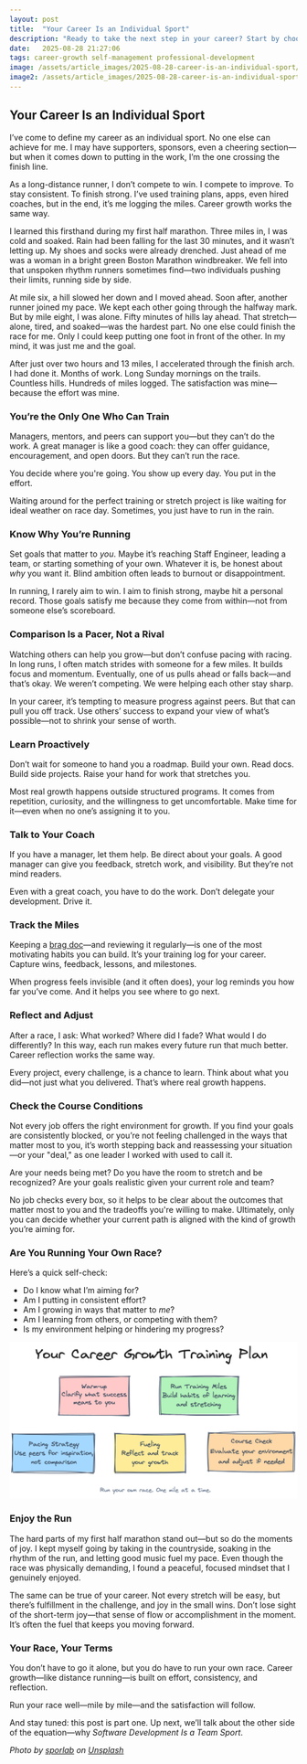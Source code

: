 ```yaml
---
layout: post
title:  "Your Career Is an Individual Sport"
description: "Ready to take the next step in your career? Start by choosing your own race—and running it your way."
date:   2025-08-28 21:27:06
tags: career-growth self-management professional-development
image: /assets/article_images/2025-08-28-career-is-an-individual-sport/race.jpg
image2: /assets/article_images/2025-08-28-career-is-an-individual-sport/race-mobile.jpg
---
```


## Your Career Is an Individual Sport

I’ve come to define my career as an individual sport. No one else can achieve for me. I may have supporters, sponsors, even a cheering section—but when it comes down to putting in the work, I’m the one crossing the finish line.

As a long-distance runner, I don’t compete to win. I compete to improve. To stay consistent. To finish strong. I’ve used training plans, apps, even hired coaches, but in the end, it’s me logging the miles. Career growth works the same way.

I learned this firsthand during my first half marathon. Three miles in, I was cold and soaked. Rain had been falling for the last 30 minutes, and it wasn’t letting up. My shoes and socks were already drenched. Just ahead of me was a woman in a bright green Boston Marathon windbreaker. We fell into that unspoken rhythm runners sometimes find—two individuals pushing their limits, running side by side.

At mile six, a hill slowed her down and I moved ahead. Soon after, another runner joined my pace. We kept each other going through the halfway mark. But by mile eight, I was alone. Fifty minutes of hills lay ahead. That stretch—alone, tired, and soaked—was the hardest part. No one else could finish the race for me. Only I could keep putting one foot in front of the other. In my mind, it was just me and the goal.

After just over two hours and 13 miles, I accelerated through the finish arch. I had done it. Months of work. Long Sunday mornings on the trails. Countless hills. Hundreds of miles logged. The satisfaction was mine—because the effort was mine.

### You’re the Only One Who Can Train

Managers, mentors, and peers can support you—but they can’t do the work. A great manager is like a good coach: they can offer guidance, encouragement, and open doors. But they can’t run the race.

You decide where you're going. You show up every day. You put in the effort.

Waiting around for the perfect training or stretch project is like waiting for ideal weather on race day. Sometimes, you just have to run in the rain.

### Know Why You’re Running

Set goals that matter to *you*. Maybe it’s reaching Staff Engineer, leading a team, or starting something of your own. Whatever it is, be honest about *why* you want it. Blind ambition often leads to burnout or disappointment.

In running, I rarely aim to win. I aim to finish strong, maybe hit a personal record. Those goals satisfy me because they come from within—not from someone else’s scoreboard.

### Comparison Is a Pacer, Not a Rival

Watching others can help you grow—but don’t confuse pacing with racing. In long runs, I often match strides with someone for a few miles. It builds focus and momentum. Eventually, one of us pulls ahead or falls back—and that’s okay. We weren’t competing. We were helping each other stay sharp.

In your career, it’s tempting to measure progress against peers. But that can pull you off track. Use others’ success to expand your view of what’s possible—not to shrink your sense of worth.

### Learn Proactively

Don’t wait for someone to hand you a roadmap. Build your own. Read docs. Build side projects. Raise your hand for work that stretches you.

Most real growth happens outside structured programs. It comes from repetition, curiosity, and the willingness to get uncomfortable. Make time for it—even when no one’s assigning it to you.

### Talk to Your Coach

If you have a manager, let them help. Be direct about your goals. A good manager can give you feedback, stretch work, and visibility. But they’re not mind readers.

Even with a great coach, you have to do the work. Don’t delegate your development. Drive it.

### Track the Miles

Keeping a [brag doc](https://jvns.ca/blog/brag-documents/)—and reviewing it regularly—is one of the most motivating habits you can build. It’s your training log for your career. Capture wins, feedback, lessons, and milestones.

When progress feels invisible (and it often does), your log reminds you how far you’ve come. And it helps you see where to go next.

### Reflect and Adjust

After a race, I ask: What worked? Where did I fade? What would I do differently? In this way, each run makes every future run that much better. Career reflection works the same way.

Every project, every challenge, is a chance to learn. Think about what you did—not just what you delivered. That’s where real growth happens.

### Check the Course Conditions

Not every job offers the right environment for growth. If you find your goals are consistently blocked, or you’re not feeling challenged in the ways that matter most to you, it’s worth stepping back and reassessing your situation—or your "deal," as one leader I worked with used to call it.

Are your needs being met? Do you have the room to stretch and be recognized? Are your goals realistic given your current role and team?

No job checks every box, so it helps to be clear about the outcomes that matter most to you and the tradeoffs you're willing to make. Ultimately, only you can decide whether your current path is aligned with the kind of growth you’re aiming for.

### Are You Running Your Own Race?

Here’s a quick self-check:

* Do I know what I’m aiming for?
* Am I putting in consistent effort?
* Am I growing in ways that matter to *me*?
* Am I learning from others, or competing with them?
* Is my environment helping or hindering my progress?

![Run Your Own Race – Career Reminders Graphic](/assets/article_images/2025-08-28-career-is-an-individual-sport/reminder.png)

### Enjoy the Run

The hard parts of my first half marathon stand out—but so do the moments of joy. I kept myself going by taking in the countryside, soaking in the rhythm of the run, and letting good music fuel my pace. Even though the race was physically demanding, I found a peaceful, focused mindset that I genuinely enjoyed.

The same can be true of your career. Not every stretch will be easy, but there’s fulfillment in the challenge, and joy in the small wins. Don’t lose sight of the short-term joy—that sense of flow or accomplishment in the moment. It’s often the fuel that keeps you moving forward.

### Your Race, Your Terms

You don’t have to go it alone, but you do have to run your own race. Career growth—like distance running—is built on effort, consistency, and reflection.

Run your race well—mile by mile—and the satisfaction will follow.

And stay tuned: this post is part one. Up next, we’ll talk about the other side of the equation—why *Software Development Is a Team Sport*.

*Photo by [sporlab](https://unsplash.com/@sporlab) on [Unsplash](https://unsplash.com/photos/pair-of-blue-and-white-adidas-running-shoes-XiZ7pRvCzro)*
      